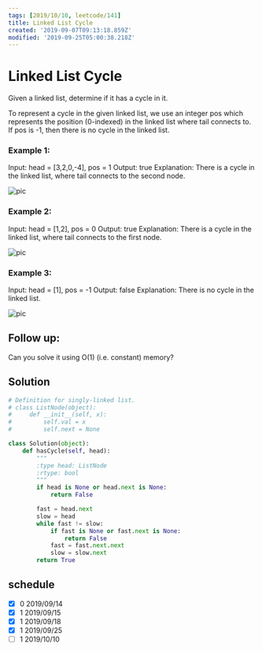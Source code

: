 ```yaml
---
tags: [2019/10/10, leetcode/141]
title: Linked List Cycle
created: '2019-09-07T09:13:18.859Z'
modified: '2019-09-25T05:00:38.218Z'
---
```


# Linked List Cycle

Given a linked list, determine if it has a cycle in it.

To represent a cycle in the given linked list, we use an integer pos which represents the position (0-indexed) in the linked list where tail connects to. If pos is -1, then there is no cycle in the linked list.



### Example 1:

Input: head = [3,2,0,-4], pos = 1
Output: true
Explanation: There is a cycle in the linked list, where tail connects to the second node.

![pic](https://assets.leetcode.com/uploads/2018/12/07/circularlinkedlist.png)

### Example 2:

Input: head = [1,2], pos = 0
Output: true
Explanation: There is a cycle in the linked list, where tail connects to the first node.

![pic](https://assets.leetcode.com/uploads/2018/12/07/circularlinkedlist_test2.png)

### Example 3:

Input: head = [1], pos = -1
Output: false
Explanation: There is no cycle in the linked list.

![pic](https://assets.leetcode.com/uploads/2018/12/07/circularlinkedlist_test3.png)


## Follow up:

Can you solve it using O(1) (i.e. constant) memory?


## Solution

```python
# Definition for singly-linked list.
# class ListNode(object):
#     def __init__(self, x):
#         self.val = x
#         self.next = None

class Solution(object):
    def hasCycle(self, head):
        """
        :type head: ListNode
        :rtype: bool
        """
        if head is None or head.next is None:
            return False

        fast = head.next
        slow = head
        while fast != slow:
            if fast is None or fast.next is None:
                return False
            fast = fast.next.next
            slow = slow.next
        return True
```


## schedule

* [x] 0 2019/09/14
* [x] 1 2019/09/15
* [x] 1 2019/09/18
* [x] 1 2019/09/25
* [ ] 1 2019/10/10

